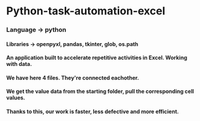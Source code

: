 # Python-task-automation-excel

### Language -> python
#### Libraries -> openpyxl, pandas, tkinter, glob, os.path

#### An application built to accelerate repetitive activities in Excel. Working with data.
#### We have here 4 files. They're connected eachother. 
#### We get the value data from the starting folder, pull the corresponding cell values. 
#### Thanks to this, our work is faster, less defective and more efficient.

